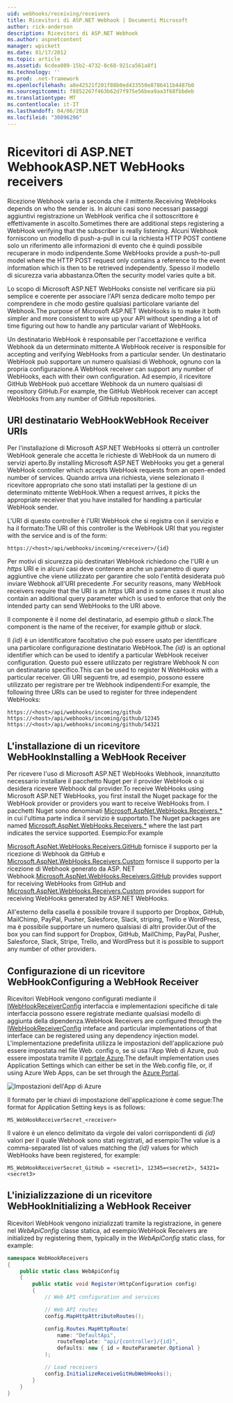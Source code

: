 ```yaml
---
uid: webhooks/receiving/receivers
title: Ricevitori di ASP.NET Webhook | Documenti Microsoft
author: rick-anderson
description: Ricevitori di ASP.NET Webhook
ms.author: aspnetcontent
manager: wpickett
ms.date: 01/17/2012
ms.topic: article
ms.assetid: 6cdea089-15b2-4732-8c68-921ca561a8f1
ms.technology: ''
ms.prod: .net-framework
ms.openlocfilehash: a8e42521f201f88b0ed433550e8786411b4487b0
ms.sourcegitcommit: f8852267f463b62d7f975e56bea9aa3f68fbbdeb
ms.translationtype: MT
ms.contentlocale: it-IT
ms.lasthandoff: 04/06/2018
ms.locfileid: "30896296"
---
```

# <a name="aspnet-webhooks-receivers"></a><span data-ttu-id="7308f-103">Ricevitori di ASP.NET Webhook</span><span class="sxs-lookup"><span data-stu-id="7308f-103">ASP.NET WebHooks receivers</span></span>

<span data-ttu-id="7308f-104">Ricezione Webhook varia a seconda che il mittente.</span><span class="sxs-lookup"><span data-stu-id="7308f-104">Receiving WebHooks depends on who the sender is.</span></span> <span data-ttu-id="7308f-105">In alcuni casi sono necessari passaggi aggiuntivi registrazione un WebHook verifica che il sottoscrittore è effettivamente in ascolto.</span><span class="sxs-lookup"><span data-stu-id="7308f-105">Sometimes there are additional steps registering a WebHook verifying that the subscriber is really listening.</span></span> <span data-ttu-id="7308f-106">Alcuni Webhook forniscono un modello di push-a-pull in cui la richiesta HTTP POST contiene solo un riferimento alle informazioni di evento che è quindi possibile recuperare in modo indipendente.</span><span class="sxs-lookup"><span data-stu-id="7308f-106">Some WebHooks provide a push-to-pull model where the HTTP POST request only contains a reference to the event information which is then to be retrieved independently.</span></span> <span data-ttu-id="7308f-107">Spesso il modello di sicurezza varia abbastanza.</span><span class="sxs-lookup"><span data-stu-id="7308f-107">Often the security model varies quite a bit.</span></span>

<span data-ttu-id="7308f-108">Lo scopo di Microsoft ASP.NET WebHooks consiste nel verificare sia più semplice e coerente per associare l'API senza dedicare molto tempo per comprendere in che modo gestire qualsiasi particolare variante del Webhook.</span><span class="sxs-lookup"><span data-stu-id="7308f-108">The purpose of Microsoft ASP.NET WebHooks is to make it both simpler and more consistent to wire up your API without spending a lot of time figuring out how to handle any particular variant of WebHooks.</span></span>

<span data-ttu-id="7308f-109">Un destinatario WebHook è responsabile per l'accettazione e verifica Webhook da un determinato mittente.</span><span class="sxs-lookup"><span data-stu-id="7308f-109">A WebHook receiver is responsible for accepting and verifying WebHooks from a particular sender.</span></span> <span data-ttu-id="7308f-110">Un destinatario WebHook può supportare un numero qualsiasi di Webhook, ognuno con la propria configurazione.</span><span class="sxs-lookup"><span data-stu-id="7308f-110">A WebHook receiver can support any number of WebHooks, each with their own configuration.</span></span> <span data-ttu-id="7308f-111">Ad esempio, il ricevitore GitHub WebHook può accettare Webhook da un numero qualsiasi di repository GitHub.</span><span class="sxs-lookup"><span data-stu-id="7308f-111">For example, the GitHub WebHook receiver can accept WebHooks from any number of GitHub repositories.</span></span>

## <a name="webhook-receiver-uris"></a><span data-ttu-id="7308f-112">URI destinatario WebHook</span><span class="sxs-lookup"><span data-stu-id="7308f-112">WebHook Receiver URIs</span></span>

<span data-ttu-id="7308f-113">Per l'installazione di Microsoft ASP.NET WebHooks si otterrà un controller WebHook generale che accetta le richieste di WebHook da un numero di servizi aperto.</span><span class="sxs-lookup"><span data-stu-id="7308f-113">By installing Microsoft ASP.NET WebHooks you get a general WebHook controller which accepts WebHook requests from an open-ended number of services.</span></span> <span data-ttu-id="7308f-114">Quando arriva una richiesta, viene selezionato il ricevitore appropriato che sono stati installati per la gestione di un determinato mittente WebHook.</span><span class="sxs-lookup"><span data-stu-id="7308f-114">When a request arrives, it picks the appropriate receiver that you have installed for handling a particular WebHook sender.</span></span>

<span data-ttu-id="7308f-115">L'URI di questo controller è l'URI WebHook che si registra con il servizio e ha il formato:</span><span class="sxs-lookup"><span data-stu-id="7308f-115">The URI of this controller is the WebHook URI that you register with the service and is of the form:</span></span>

```
https://<host>/api/webhooks/incoming/<receiver>/{id}
```

<span data-ttu-id="7308f-116">Per motivi di sicurezza più destinatari WebHook richiedono che l'URI è un *https* URI e in alcuni casi deve contenere anche un parametro di query aggiuntive che viene utilizzato per garantire che solo l'entità desiderata può inviare Webhook all'URI precedente .</span><span class="sxs-lookup"><span data-stu-id="7308f-116">For security reasons, many WebHook receivers require that the URI is an *https* URI and in some cases it must also contain an additional query parameter which is used to enforce that only the intended party can send WebHooks to the URI above.</span></span>

<span data-ttu-id="7308f-117">Il <em> <receiver> </em> componente è il nome del destinatario, ad esempio <em>github</em> o <em>slack</em>.</span><span class="sxs-lookup"><span data-stu-id="7308f-117">The <em><receiver></em> component is the name of the receiver, for example <em>github</em> or <em>slack</em>.</span></span>

<span data-ttu-id="7308f-118">Il *{id}* è un identificatore facoltativo che può essere usato per identificare una particolare configurazione destinatario WebHook.</span><span class="sxs-lookup"><span data-stu-id="7308f-118">The *{id}* is an optional identifier which can be used to identify a particular WebHook receiver configuration.</span></span> <span data-ttu-id="7308f-119">Questo può essere utilizzato per registrare Webhook N con un destinatario specifico.</span><span class="sxs-lookup"><span data-stu-id="7308f-119">This can be used to register N WebHooks with a particular receiver.</span></span> <span data-ttu-id="7308f-120">Gli URI seguenti tre, ad esempio, possono essere utilizzato per registrare per tre Webhook indipendenti:</span><span class="sxs-lookup"><span data-stu-id="7308f-120">For example, the following three URIs can be used to register for three independent WebHooks:</span></span>

```
https://<host>/api/webhooks/incoming/github
https://<host>/api/webhooks/incoming/github/12345
https://<host>/api/webhooks/incoming/github/54321
```

## <a name="installing-a-webhook-receiver"></a><span data-ttu-id="7308f-121">L'installazione di un ricevitore WebHook</span><span class="sxs-lookup"><span data-stu-id="7308f-121">Installing a WebHook Receiver</span></span>

<span data-ttu-id="7308f-122">Per ricevere l'uso di Microsoft ASP.NET WebHooks Webhook, innanzitutto necessario installare il pacchetto Nuget per il provider WebHook o si desidera ricevere Webhook dal provider.</span><span class="sxs-lookup"><span data-stu-id="7308f-122">To receive WebHooks using Microsoft ASP.NET WebHooks, you first install the Nuget package for the WebHook provider or providers you want to receive WebHooks from.</span></span> <span data-ttu-id="7308f-123">I pacchetti Nuget sono denominati [Microsoft.AspNet.WebHooks.Receivers.\*](https://www.nuget.org/packages?q=Microsoft.AspNet.WebHooks.Receivers) in cui l'ultima parte indica il servizio è supportato.</span><span class="sxs-lookup"><span data-stu-id="7308f-123">The Nuget packages are named [Microsoft.AspNet.WebHooks.Receivers.\*](https://www.nuget.org/packages?q=Microsoft.AspNet.WebHooks.Receivers) where the last part indicates the service supported.</span></span> <span data-ttu-id="7308f-124">Esempio:</span><span class="sxs-lookup"><span data-stu-id="7308f-124">For example</span></span>

<span data-ttu-id="7308f-125">[Microsoft.AspNet.WebHooks.Receivers.GitHub](https://www.nuget.org/packages?q=Microsoft.AspNet.WebHooks.Receivers.GitHub) fornisce il supporto per la ricezione di Webhook da GitHub e [Microsoft.AspNet.WebHooks.Receivers.Custom](https://www.nuget.org/packages?q=Microsoft.AspNet.WebHooks.Receivers.Custom) fornisce il supporto per la ricezione di Webhook generato da ASP. NET Webhook.</span><span class="sxs-lookup"><span data-stu-id="7308f-125">[Microsoft.AspNet.WebHooks.Receivers.GitHub](https://www.nuget.org/packages?q=Microsoft.AspNet.WebHooks.Receivers.GitHub) provides support for receiving WebHooks from GitHub and [Microsoft.AspNet.WebHooks.Receivers.Custom](https://www.nuget.org/packages?q=Microsoft.AspNet.WebHooks.Receivers.Custom) provides support for receiving WebHooks generated by ASP.NET WebHooks.</span></span>

<span data-ttu-id="7308f-126">All'esterno della casella è possibile trovare il supporto per Dropbox, GitHub, MailChimp, PayPal, Pusher, Salesforce, Slack, striping, Trello e WordPress, ma è possibile supportare un numero qualsiasi di altri provider.</span><span class="sxs-lookup"><span data-stu-id="7308f-126">Out of the box you can find support for Dropbox, GitHub, MailChimp, PayPal, Pusher, Salesforce, Slack, Stripe, Trello, and WordPress but it is possible to support any number of other providers.</span></span>

## <a name="configuring-a-webhook-receiver"></a><span data-ttu-id="7308f-127">Configurazione di un ricevitore WebHook</span><span class="sxs-lookup"><span data-stu-id="7308f-127">Configuring a WebHook Receiver</span></span>

<span data-ttu-id="7308f-128">Ricevitori WebHook vengono configurati mediante il [IWebHookReceiverConfig](https://github.com/aspnet/WebHooks/blob/master/src/Microsoft.AspNet.WebHooks.Receivers/WebHooks/IWebHookReceiverConfig.cs) interfaccia e implementazioni specifiche di tale interfaccia possono essere registrate mediante qualsiasi modello di aggiunta della dipendenza.</span><span class="sxs-lookup"><span data-stu-id="7308f-128">WebHook Receivers are configured through the [IWebHookReceiverConfig](https://github.com/aspnet/WebHooks/blob/master/src/Microsoft.AspNet.WebHooks.Receivers/WebHooks/IWebHookReceiverConfig.cs) inteface and particular implementations of that interface can be registered using any dependency injection model.</span></span> <span data-ttu-id="7308f-129">L'implementazione predefinita utilizza le impostazioni dell'applicazione può essere impostata nel file Web. config o, se si usa l'App Web di Azure, può essere impostata tramite il [portale Azure](https://portal.azure.com/).</span><span class="sxs-lookup"><span data-stu-id="7308f-129">The default implementation uses Application Settings which can either be set in the Web.config file, or, if using Azure Web Apps, can be set through the [Azure Portal](https://portal.azure.com/).</span></span>

![Impostazioni dell'App di Azure](_static/AzureAppSettings.png)

<span data-ttu-id="7308f-131">Il formato per le chiavi di impostazione dell'applicazione è come segue:</span><span class="sxs-lookup"><span data-stu-id="7308f-131">The format for Application Setting keys is as follows:</span></span>

```
MS_WebHookReceiverSecret_<receiver>
```

<span data-ttu-id="7308f-132">Il valore è un elenco delimitato da virgole dei valori corrispondenti di *{id}* valori per il quale Webhook sono stati registrati, ad esempio:</span><span class="sxs-lookup"><span data-stu-id="7308f-132">The value is a comma-separated list of values matching the *{id}* values for which WebHooks have been registered, for example:</span></span>

```
MS_WebHookReceiverSecret_GitHub = <secret1>, 12345=<secret2>, 54321=<secret3>
```

## <a name="initializing-a-webhook-receiver"></a><span data-ttu-id="7308f-133">L'inizializzazione di un ricevitore WebHook</span><span class="sxs-lookup"><span data-stu-id="7308f-133">Initializing a WebHook Receiver</span></span>

<span data-ttu-id="7308f-134">Ricevitori WebHook vengono inizializzati tramite la registrazione, in genere nel *WebApiConfig* classe statica, ad esempio:</span><span class="sxs-lookup"><span data-stu-id="7308f-134">WebHook Receivers are initialized by registering them, typically in the *WebApiConfig* static class, for example:</span></span>

```csharp
namespace WebHookReceivers
{
    public static class WebApiConfig
    {
        public static void Register(HttpConfiguration config)
        {
            // Web API configuration and services

            // Web API routes
            config.MapHttpAttributeRoutes();

            config.Routes.MapHttpRoute(
                name: "DefaultApi",
                routeTemplate: "api/{controller}/{id}",
                defaults: new { id = RouteParameter.Optional }
            );

            // Load receivers
            config.InitializeReceiveGitHubWebHooks();
        }
    }
}
```
